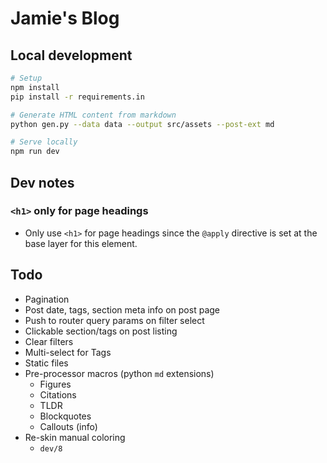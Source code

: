# Jamie's Blog

## Local development

``` bash
# Setup
npm install
pip install -r requirements.in

# Generate HTML content from markdown
python gen.py --data data --output src/assets --post-ext md

# Serve locally
npm run dev
```


## Dev notes


### `<h1>` only for page headings

- Only use `<h1>` for page headings since the `@apply` directive is set at the base layer for this element.

## Todo

- Pagination
- Post date, tags, section meta info on post page
- Push to router query params on filter select
- Clickable section/tags on post listing
- Clear filters
- Multi-select for Tags
- Static files
- Pre-processor macros (python `md` extensions)
    - Figures
    - Citations
    - TLDR
    - Blockquotes
    - Callouts (info)
- Re-skin manual coloring
    - `dev/8`